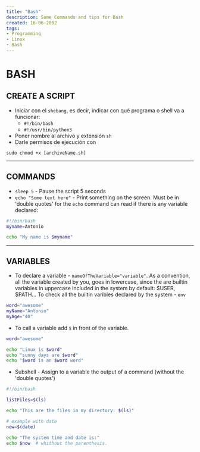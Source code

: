 ```yaml
---
title: "Bash"
description: Some Commands and tips for Bash
created: 16-06-2002
tags:
- Programming
- Linux
- Bash
---
```

# BASH

## CREATE A SCRIPT
- Iniciar con el `shebang`, es decir, indicar con qué programa o shell va a funcionar:
  - `#!/bin/bash`
  - `#!/usr/bin/python3`
- Poner nombre al archivo y extensión `sh`
- Darle permisos de ejecución con

```
sudo chmod +x [archiveName.sh]
```

---

## COMMANDS

- `sleep 5` - Pause the script 5 seconds
- `echo "Some text here"` - Print something on the screen. Must be in 'double quotes' for the `echo` command can read if there is any variable declared:
```bash
#!/bin/bash
myname=Antonio

echo "My name is $myname"
```
***
## VARIABLES
- To declare a variable -  `nameOfTheVariable="variable"`. As a convention, all the variable created by you, goes in  lowercase, since the are builtin variables in uppercase included in the system by default: $USER, $PATH... To check all the builtin varibles declared by the system - `env` 
```bash
word="awesome"
myName="Antonio"
myAge="40"
```


- To call a variable add `$` in front of the variable.
```bash
word="awesome"

echo "Linux is $word"
echo "sunny days are $word"
echo "$word is an $word word"
```

- Subshell - Assign to a variable the output of a command (without the 'double quotes')
``` bash
#!/bin/bash

listFiles=$(ls)

echo "This are the files in my directory: $(ls)"

# example with date
now=$(date)

echo "The system time and date is:"
echo $now  # whithout the parenthesis.
```


